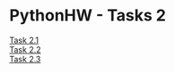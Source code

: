 # PythonHW - Tasks 2
[Task 2.1](1/Task2.1.md)           
[Task 2.2](Task2.2.md)     
[Task 2.3](Task2.3.md)      